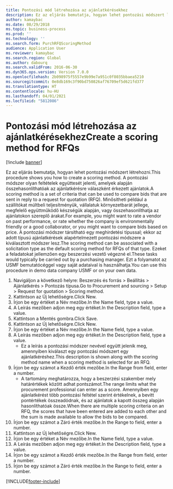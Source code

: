 ```yaml
---
title: Pontozási mód létrehozása az ajánlatkérésekhez
description: Ez az eljárás bemutatja, hogyan lehet pontozási módszert létrehozni.
author: kamaybac
ms.date: 08/29/2018
ms.topic: business-process
ms.prod: ''
ms.technology: ''
ms.search.form: PurchRFQScoringMethod
audience: Application User
ms.reviewer: kamaybac
ms.search.region: Global
ms.author: dabourq
ms.search.validFrom: 2016-06-30
ms.dyn365.ops.version: Version 7.0.0
ms.openlocfilehash: 2b098975f5557e9b99e7a951c0f8035bbaea5210
ms.sourcegitcommit: 0e8db169c3f90bd750826af76709ef5d621fd377
ms.translationtype: HT
ms.contentlocale: hu-HU
ms.lasthandoff: 04/01/2021
ms.locfileid: "5812086"
---
```

# <a name="create-a-scoring-method-for-rfqs"></a><span data-ttu-id="43020-103">Pontozási mód létrehozása az ajánlatkérésekhez</span><span class="sxs-lookup"><span data-stu-id="43020-103">Create a scoring method for RFQs</span></span>

[!include [banner](../../includes/banner.md)]

<span data-ttu-id="43020-104">Ez az eljárás bemutatja, hogyan lehet pontozási módszert létrehozni.</span><span class="sxs-lookup"><span data-stu-id="43020-104">This procedure shows you how to create a scoring method.</span></span> <span data-ttu-id="43020-105">A pontozási módszer olyan feltételek együttesét jelenti, amelyek alapján összehasonlíthatóak az ajánlatkérésre válaszként érkezett ajánlatok.</span><span class="sxs-lookup"><span data-stu-id="43020-105">A scoring method is a set of criteria that can be used to compare bids that are sent in reply to a request for quotation (RFQ).</span></span> <span data-ttu-id="43020-106">Minősítheti például a szállítókat múltbeli teljesítményük, vállalatuk környezetbarát jellege, megfelelő együttműködő készségük alapján, vagy összehasonlíthatja az ajánlatokon szereplő árakat.</span><span class="sxs-lookup"><span data-stu-id="43020-106">For example, you might want to rate a vendor on past performance, or rate whether the company is environmentally friendly or a good collaborator, or you might want to compare bids based on price.</span></span> <span data-ttu-id="43020-107">A pontozási módszer társítható egy meghirdetési típussal; ekkor az adott típusú ajánlatkérések alapértelmezett pontozási módszere a kiválasztott módszer lesz.</span><span class="sxs-lookup"><span data-stu-id="43020-107">The scoring method can be associated with a solicitation type as the default scoring method for RFQs of that type.</span></span> <span data-ttu-id="43020-108">Ezeket a feladatokat jellemzően egy beszerzési vezető végezné el.</span><span class="sxs-lookup"><span data-stu-id="43020-108">These tasks would typically be carried out by a purchasing manager.</span></span> <span data-ttu-id="43020-109">Ezt a folyamatot az USMF bemutatócéggel vagy saját adataival is használhatja.</span><span class="sxs-lookup"><span data-stu-id="43020-109">You can use this procedure in demo data company USMF or on your own data.</span></span>

1. <span data-ttu-id="43020-110">Navigáljon a következő helyre: Beszerzés és forrás > Beállítás > Ajánlatkérés > Pontozás típusa.</span><span class="sxs-lookup"><span data-stu-id="43020-110">Go to Procurement and sourcing > Setup > Request for quotation > Scoring method.</span></span>
2. <span data-ttu-id="43020-111">Kattintson az Új lehetőségre.</span><span class="sxs-lookup"><span data-stu-id="43020-111">Click New.</span></span>
3. <span data-ttu-id="43020-112">Írjon be egy értéket a Név mezőbe.</span><span class="sxs-lookup"><span data-stu-id="43020-112">In the Name field, type a value.</span></span>
4. <span data-ttu-id="43020-113">A Leírás mezőben adjon meg egy értéket.</span><span class="sxs-lookup"><span data-stu-id="43020-113">In the Description field, type a value.</span></span>
5. <span data-ttu-id="43020-114">Kattintson a Mentés gombra.</span><span class="sxs-lookup"><span data-stu-id="43020-114">Click Save.</span></span>
6. <span data-ttu-id="43020-115">Kattintson az Új lehetőségre.</span><span class="sxs-lookup"><span data-stu-id="43020-115">Click New.</span></span>
7. <span data-ttu-id="43020-116">Írjon be egy értéket a Név mezőbe.</span><span class="sxs-lookup"><span data-stu-id="43020-116">In the Name field, type a value.</span></span>
8. <span data-ttu-id="43020-117">A Leírás mezőben adjon meg egy értéket.</span><span class="sxs-lookup"><span data-stu-id="43020-117">In the Description field, type a value.</span></span>
    * <span data-ttu-id="43020-118">Ez a leírás a pontozási módszer nevével együtt jelenik meg, amennyiben kiválaszt egy pontozási módszert egy ajánlatkéréshez.</span><span class="sxs-lookup"><span data-stu-id="43020-118">This description is shown along with the scoring method name when a scoring method is selected for an RFQ.</span></span>  
9. <span data-ttu-id="43020-119">Írjon be egy számot a Kezdő érték mezőbe.</span><span class="sxs-lookup"><span data-stu-id="43020-119">In the Range from field, enter a number.</span></span>
    * <span data-ttu-id="43020-120">A tartomány meghatározza, hogy a beszerzési szakember mely határértékek között adhat pontszámot.</span><span class="sxs-lookup"><span data-stu-id="43020-120">The range limits what the procurement professional can enter as a score.</span></span> <span data-ttu-id="43020-121">Amennyiben egy ajánlatkérést több pontozási feltétel szerint értékelnek, a bevitt pontértékek összeadódnak, és az ajánlatok a kapott összeg alapján hasonlíthatóak össze.</span><span class="sxs-lookup"><span data-stu-id="43020-121">When there are multiple scoring criteria on an RFQ, the scores that have been entered are added to each other and the sum is made available to allow the bids to be compared.</span></span>  
10. <span data-ttu-id="43020-122">Írjon be egy számot a Záró érték mezőbe.</span><span class="sxs-lookup"><span data-stu-id="43020-122">In the Range to field, enter a number.</span></span>
11. <span data-ttu-id="43020-123">Kattintson az Új lehetőségre.</span><span class="sxs-lookup"><span data-stu-id="43020-123">Click New.</span></span>
12. <span data-ttu-id="43020-124">Írjon be egy értéket a Név mezőbe.</span><span class="sxs-lookup"><span data-stu-id="43020-124">In the Name field, type a value.</span></span>
13. <span data-ttu-id="43020-125">A Leírás mezőben adjon meg egy értéket.</span><span class="sxs-lookup"><span data-stu-id="43020-125">In the Description field, type a value.</span></span>
14. <span data-ttu-id="43020-126">Írjon be egy számot a Kezdő érték mezőbe.</span><span class="sxs-lookup"><span data-stu-id="43020-126">In the Range from field, enter a number.</span></span>
15. <span data-ttu-id="43020-127">Írjon be egy számot a Záró érték mezőbe.</span><span class="sxs-lookup"><span data-stu-id="43020-127">In the Range to field, enter a number.</span></span>



[!INCLUDE[footer-include](../../../includes/footer-banner.md)]